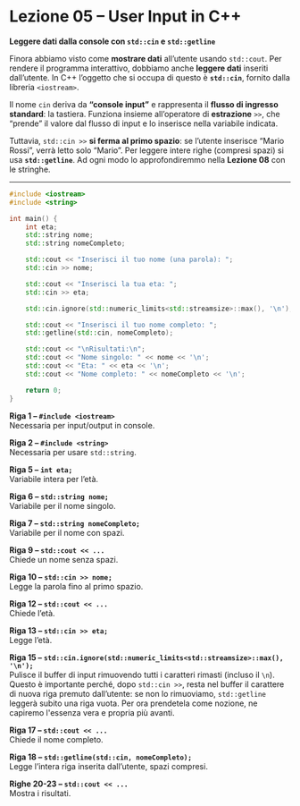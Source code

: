 # Lezione 05 – User Input in C++

**Leggere dati dalla console con `std::cin` e `std::getline`**

Finora abbiamo visto come **mostrare dati** all’utente usando `std::cout`.
Per rendere il programma interattivo, dobbiamo anche **leggere dati** inseriti dall’utente.
In C++ l’oggetto che si occupa di questo è **`std::cin`**, fornito dalla libreria `<iostream>`.

Il nome `cin` deriva da **“console input”** e rappresenta il **flusso di ingresso standard**: la tastiera.
Funziona insieme all’operatore di **estrazione** `>>`, che “prende” il valore dal flusso di input e lo inserisce nella variabile indicata.

Tuttavia, `std::cin >>` **si ferma al primo spazio**: se l’utente inserisce “Mario Rossi”, verrà letto solo “Mario”.
Per leggere intere righe (compresi spazi) si usa **`std::getline`**. Ad ogni modo lo approfondiremmo nella **Lezione 08** con le stringhe.

---

```cpp
#include <iostream>
#include <string>

int main() {
    int eta;
    std::string nome;
    std::string nomeCompleto;

    std::cout << "Inserisci il tuo nome (una parola): ";
    std::cin >> nome;

    std::cout << "Inserisci la tua eta: ";
    std::cin >> eta;

    std::cin.ignore(std::numeric_limits<std::streamsize>::max(), '\n'); // pulisce il buffer

    std::cout << "Inserisci il tuo nome completo: ";
    std::getline(std::cin, nomeCompleto);

    std::cout << "\nRisultati:\n";
    std::cout << "Nome singolo: " << nome << '\n';
    std::cout << "Eta: " << eta << '\n';
    std::cout << "Nome completo: " << nomeCompleto << '\n';

    return 0;
}
```

**Riga 1 – `#include <iostream>`**  
Necessaria per input/output in console.

**Riga 2 – `#include <string>`**  
Necessaria per usare `std::string`.

**Riga 5 – `int eta;`**  
Variabile intera per l’età.

**Riga 6 – `std::string nome;`**  
Variabile per il nome singolo.

**Riga 7 – `std::string nomeCompleto;`**  
Variabile per il nome con spazi.

**Riga 9 – `std::cout << ...`**  
Chiede un nome senza spazi.

**Riga 10 – `std::cin >> nome;`**  
Legge la parola fino al primo spazio.

**Riga 12 – `std::cout << ...`**  
Chiede l’età.

**Riga 13 – `std::cin >> eta;`**  
Legge l’età.

**Riga 15 – `std::cin.ignore(std::numeric_limits<std::streamsize>::max(), '\n');`**  
Pulisce il buffer di input rimuovendo tutti i caratteri rimasti (incluso il `\n`).
Questo è importante perché, dopo `std::cin >>`, resta nel buffer il carattere di nuova riga premuto dall’utente: se non lo rimuoviamo, `std::getline` leggerà subito una riga vuota.
Per ora prendetela come nozione, ne capiremo l'essenza vera e propria più avanti.

**Riga 17 – `std::cout << ...`**  
Chiede il nome completo.

**Riga 18 – `std::getline(std::cin, nomeCompleto);`**  
Legge l’intera riga inserita dall’utente, spazi compresi.

**Righe 20-23 – `std::cout << ...`**  
Mostra i risultati.
